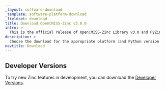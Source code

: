```yaml
---
_layout: software-download
_template: software-platform-download
_fieldset: download
title: Download OpenCMISS-Zinc v3.0.0
intro: >
  This is the official release of OpenCMISS-Zinc Library v3.0 and PyZinc Python bindings. 
description: >
  Choose the download for the appropriate platform (and Python version if installing PyZinc).
navtitle: Download
---
```


## Developer Versions

To try new Zinc features in development, you can download the [Developer Versions](download/developer).
